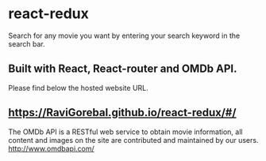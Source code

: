 # react-redux

Search for any movie you want by entering your search keyword in the search bar.

## Built with React, React-router and OMDb API.

Please find below the hosted website URL.

## https://RaviGorebal.github.io/react-redux/#/

The OMDb API is a RESTful web service to obtain movie information, all content and images on the site are contributed and maintained by our users.
http://www.omdbapi.com/
